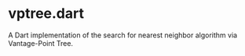 # vptree.dart
A Dart implementation of the search for nearest neighbor algorithm via Vantage-Point Tree.
